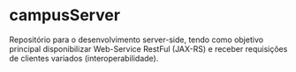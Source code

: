 # campusServer


Repositório para o desenvolvimento server-side, tendo como objetivo principal disponibilizar Web-Service RestFul (JAX-RS) e receber
requisições de clientes variados (interoperabilidade).
